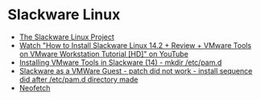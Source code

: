 # Slackware Linux

- [The Slackware Linux Project](http://www.slackware.com/)
- [Watch "How to Install Slackware Linux 14.2 + Review + VMware Tools on VMware Workstation Tutorial [HD]" on YouTube](https://youtu.be/ni-Fltd_ASo)
- [Installing VMware Tools in Slackware (14) - mkdir /etc/pam.d](https://lifeforce4.wordpress.com/2013/05/31/installing-vmware-tools-in-slackware-14/)
- [Slackware as a VMWare Guest - patch did not work - install sequence did after /etc/pam.d directory made](https://docs.slackware.com/howtos:misc:virtualisation:vmware_guest)
- [Neofetch](https://slackware.pkgs.org/current/slackonly-x86_64/neofetch-3.2.0-noarch-1_slonly.txz.html)
